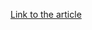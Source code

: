 [Link to the article](https://news.sophos.com/en-us/2020/08/12/color-by-numbers-inside-a-dharma-ransomware-as-a-service-attack/)
